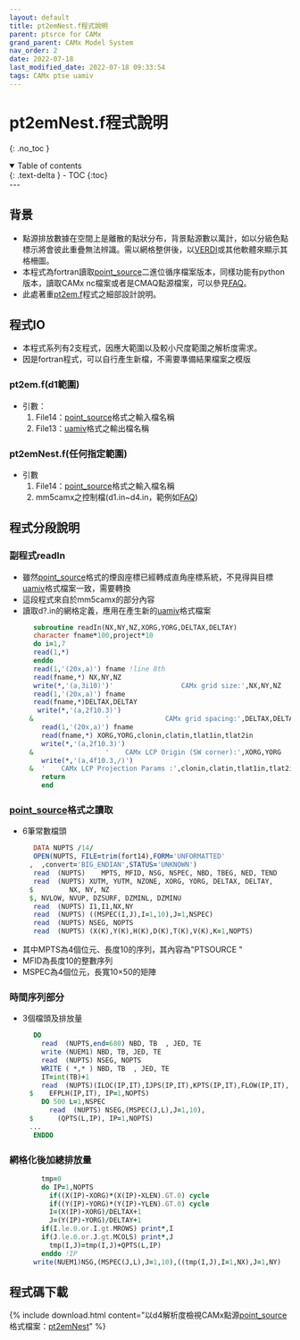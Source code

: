 ```yaml
---
layout: default
title: pt2emNest.f程式說明
parent: ptsrce for CAMx
grand_parent: CAMx Model System
nav_order: 2
date: 2022-07-18
last_modified_date: 2022-07-18 09:33:54
tags: CAMx ptse uamiv
---
```


# pt2emNest.f程式說明

{: .no_toc }

<details open markdown="block">
  <summary>
    Table of contents
  </summary>
  {: .text-delta }
- TOC
{:toc}
</details>
---

## 背景

- 點源排放數據在空間上是離散的點狀分布，背景點源數以萬計，如以分級色點標示將會彼此重疊無法辨識。需以網格整併後，以[VERDI][VERDI]或其他軟體來顯示其格柵圖。
- 本程式為fortran讀取[point_source][ptsrc_fmt]二進位循序檔案版本，同樣功能有python版本，讀取CAMx nc檔案或者是CMAQ點源檔案，可以參見[FAQ][emis]。
- 此處著重[pt2em.f](https://github.com/sinotec2/Focus-on-Air-Quality/blob/main/CAMx/ptse/pt2emNest.f)程式之細部設計說明。

## 程式IO

- 本程式系列有2支程式，因應大範圍以及較小尺度範圍之解析度需求。
- 因是fortran程式，可以自行產生新檔，不需要準備結果檔案之模版

### pt2em.f(d1範圍)

- 引數：
  1. File14：[point_source][ptsrc_fmt]格式之輸入檔名稱
  1. File13：[uamiv][uamiv]格式之輸出檔名稱

### pt2emNest.f(任何指定範圍)

- 引數
  1. File14：[point_source][ptsrc_fmt]格式之輸入檔名稱
  1. mm5camx之控制檔(d1.in\~d4.in，範例如[FAQ][emis])

## 程式分段說明

### 副程式readIn

- 雖然[point_source][ptsrc_fmt]格式的煙囪座標已經轉成直角座標系統，不見得與目標[uamiv][uamiv]格式檔案一致，需要轉換
- 這段程式來自於mm5camx的部分內容
- 讀取d?.in的網格定義，應用在產生新的[uamiv][uamiv]格式檔案

```fortran
      subroutine readIn(NX,NY,NZ,XORG,YORG,DELTAX,DELTAY)
      character fname*100,project*10
      do i=1,7
      read(1,*)
      enddo
      read(1,'(20x,a)') fname !line 8th
      read(fname,*) NX,NY,NZ
      write(*,'(a,3i10)')'                 CAMx grid size:',NX,NY,NZ
      read(1,'(20x,a)') fname
      read(fname,*)DELTAX,DELTAY
       write(*,'(a,2f10.3)')
     &                  '              CAMx grid spacing:',DELTAX,DELTAY
        read(1,'(20x,a)') fname
        read(fname,*) XORG,YORG,clonin,clatin,tlat1in,tlat2in
        write(*,'(a,2f10.3)')
     &                  '    CAMx LCP Origin (SW corner):',XORG,YORG
        write(*,'(a,4f10.3,/)')
     &  '    CAMx LCP Projection Params :',clonin,clatin,tlat1in,tlat2in
        return
        end
```

### [point_source][ptsrc_fmt]格式之讀取

- 6筆常數檔頭

```fortran
      DATA NUPTS /14/
      OPEN(NUPTS, FILE=trim(fort14),FORM='UNFORMATTED'
     ,  ,convert='BIG_ENDIAN',STATUS='UNKNOWN')
      read  (NUPTS)    MPTS, MFID, NSG, NSPEC, NBD, TBEG, NED, TEND
      read  (NUPTS) XUTM, YUTM, NZONE, XORG, YORG, DELTAX, DELTAY,
     $         NX, NY, NZ
     $, NVLOW, NVUP, DZSURF, DZMINL, DZMINU
      read  (NUPTS) I1,I1,NX,NY
      read  (NUPTS) ((MSPEC(I,J),I=1,10),J=1,NSPEC)
      read  (NUPTS) NSEG, NOPTS
      read  (NUPTS) (X(K),Y(K),H(K),D(K),T(K),V(K),K=1,NOPTS)
```

- 其中MPTS為4個位元、長度10的序列，其內容為"PTSOURCE  "
- MFID為長度10的整數序列
- MSPEC為4個位元，長寬10&times;50的矩陣

### 時間序列部分

- 3個檔頭及排放量

```fortran
      DO
        read  (NUPTS,end=680) NBD, TB  , JED, TE
        write (NUEM1) NBD, TB, JED, TE
        read  (NUPTS) NSEG, NOPTS
        WRITE ( *,* ) NBD, TB  , JED, TE
        IT=int(TB)+1
        read  (NUPTS)(ILOC(IP,IT),IJPS(IP,IT),KPTS(IP,IT),FLOW(IP,IT),
     $    EFPLH(IP,IT), IP=1,NOPTS)
        DO 500 L=1,NSPEC
          read  (NUPTS) NSEG,(MSPEC(J,L),J=1,10),
     $      (QPTS(L,IP), IP=1,NOPTS)
     ...
      ENDDO
```

### 網格化後加總排放量

```fortran
        tmp=0
        do IP=1,NOPTS
          if((X(IP)-XORG)*(X(IP)-XLEN).GT.0) cycle
          if((Y(IP)-YORG)*(Y(IP)-YLEN).GT.0) cycle
          I=(X(IP)-XORG)/DELTAX+1
          J=(Y(IP)-YORG)/DELTAY+1
        if(I.le.0.or.I.gt.MROWS) print*,I
        if(J.le.0.or.J.gt.MCOLS) print*,J
          tmp(I,J)=tmp(I,J)+QPTS(L,IP)
        enddo !IP
      write(NUEM1)NSG,(MSPEC(J,L),J=1,10),((tmp(I,J),I=1,NX),J=1,NY)
```

## 程式碼下載

{% include download.html content="以d4解析度檢視CAMx點源[point_source][ptsrc_fmt]格式檔案：[pt2emNest](https://github.com/sinotec2/Focus-on-Air-Quality/blob/main/CAMx/ptse/pt2emNest.f)" %}


[ptsrc_fmt]: <https://sinotec2.github.io/FAQ/2022/07/18/PTSRCE_format.html> "CAMx點源格式說明"
[emis]: <https://sinotec2.github.io/FAQ/2022/07/04/emis.html#點源轉檔結果之確認> "FAQ->CMAQ/CAMx排放量檔案之轉換->點源轉檔結果之確認"
[uamiv]: <https://github.com/sinotec2/camxruns/wiki/CAMx(UAM)的檔案格式> "CAMx所有二進制 I / O文件的格式，乃是遵循早期UAM(城市空氣流域模型EPA，1990年）建立的慣例。 該二進制文件包含4筆不隨時間改變的表頭記錄，其後則為時間序列的數據記錄。詳見CAMx(UAM)的檔案格式"
[VERDI]: <https://www.airqualitymodeling.org/index.php/VERDI_1.5_User_Manual> "Visualization Environment for Rich Data Interpretation"